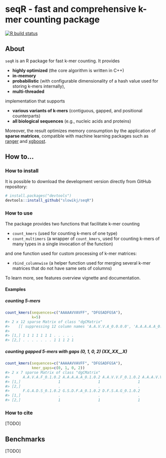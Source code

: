
# seqR - fast and comprehensive k-mer counting package

<!-- badges: start -->

[![R build
status](https://github.com/slowikj/seqR/workflows/R-CMD-check/badge.svg)](https://github.com/slowikj/seqR/actions)
<!-- badges: end -->

## About

`seqR` is an R package for fast k-mer counting. It provides

-   **highly optimized** (the core algorithm is written in C++)
-   **in-memory**
-   **probabilistic** (with configurable dimensionality of a hash value
    used for storing k-mers internally),
-   **multi-threaded**

implementation that supports

-   **various variants of k-mers** (contiguous, gapped, and positional
    counterparts)
-   **all biological sequences** (e.g., nucleic acids and proteins)

Moreover, the result optimizes memory consumption by the application of
**sparse matrices**, compatible with machine learning packages such as
[ranger](https://cran.r-project.org/web/packages/ranger/index.html) and
[xgboost](https://cran.r-project.org/web/packages/xgboost/index.html).

## How to…

### How to install

It is possible to download the development version directly from GitHub
repository:

``` r
# install.packages("devtools")
devtools::install_github("slowikj/seqR")
```

### How to use

The package provides two functions that facilitate k-mer counting

-   `count_kmers` (used for counting k-mers of one type)
-   `count_multimers` (a wrapper of `count_kmers`, used for counting
    k-mers of many types in a single invocation of the function)

and one function used for custom processing of k-mer matrices:

-   `rbind_columnwise` (a helper function used for merging several k-mer
    matrices that do not have same sets of columns)

To learn more, see features overview vignette and documentation.

#### Examples

##### counting 5-mers

``` r
count_kmers(sequences=c("AAAAAVVAVFF", "DFGSADFGSA"),
            k=5)
#> 2 x 12 sparse Matrix of class "dgCMatrix"
#>    [[ suppressing 12 column names 'A.A.V.V.A_0.0.0.0', 'A.A.A.A.A_0.0.0.0', 'V.A.V.F.F_0.0.0.0' ... ]]
#>                             
#> [1,] 1 1 1 1 1 1 1 . . . . .
#> [2,] . . . . . . . 1 1 1 2 1
```

##### counting gapped 5-mers with gaps (0, 1, 0, 2) (XX\_XX\_\_X)

``` r
count_kmers(sequences=c("AAAAAVVAVFF", "DFGSADFGSA"),
            kmer_gaps=c(0, 1, 0, 2))
#> 2 x 7 sparse Matrix of class "dgCMatrix"
#>      A.A.V.A.F_0.1.0.2 A.A.A.A.A_0.1.0.2 A.A.V.V.F_0.1.0.2 A.A.A.V.V_0.1.0.2
#> [1,]                 1                 1                 1                 1
#> [2,]                 .                 .                 .                 .
#>      F.G.A.D.S_0.1.0.2 G.S.D.F.A_0.1.0.2 D.F.S.A.G_0.1.0.2
#> [1,]                 .                 .                 .
#> [2,]                 1                 1                 1
```

### How to cite

\[TODO\]

## Benchmarks

\[TODO\]
